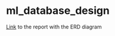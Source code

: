 # ml_database_design


[Link]('https://docs.google.com/document/d/1xDpYWynzNSU_wvh1TCrWlSaNk-pWvK2GxdJD9APbZBs/edit?usp=sharing') to the report with the ERD diagram
